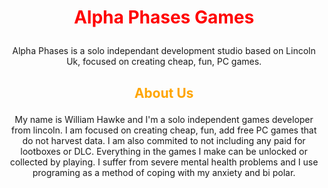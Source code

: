 # <span style="color:red"> <p align=center>  Alpha Phases Games </span>

<p align=center> Alpha Phases is a solo independant development studio based on Lincoln Uk, focused on creating cheap, fun, PC games. 

## <p align=center> <span style="color:orange"> About Us </span>

<p align=center> My name is William Hawke and I'm a solo independent games developer from lincoln. I am focused on creating cheap, fun, add free PC games that do not harvest data. I am also commited to not including any paid for lootboxes or DLC. Everything in the games I make can be unlocked or collected by playing. I suffer from severe mental health problems and I use programing as a method of coping with my anxiety and bi polar.
